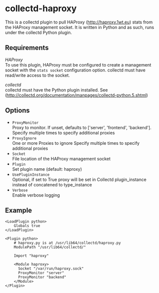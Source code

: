 collectd-haproxy
================
This is a collectd plugin to pull HAProxy (<http://haproxy.1wt.eu>) stats from the HAProxy management socket.
It is written in Python and as such, runs under the collectd Python plugin.

Requirements
------------

*HAProxy*  
To use this plugin, HAProxy must be configured to create a management socket with the `stats socket`
configuration option. collectd must have read/write access to the socket.

*collectd*  
collectd must have the Python plugin installed. See (<http://collectd.org/documentation/manpages/collectd-python.5.shtml>)

Options
-------
* `ProxyMonitor`  
Proxy to monitor. If unset, defaults to ['server', 'frontend', 'backend'].
Specify multiple times to specify additional proxies
* `ProxyIgnore`  
One or more Proxies to ignore
 Specify multiple times to specify additional proxies
* `Socket`  
File location of the HAProxy management socket
* `Plugin`  
Set plugin name (default: haproxy)
* `UsePluginInstance`  
Optional, if set to True proxy will be set in Collectd plugin_instance instead of concatened to type_instance
* `Verbose`  
Enable verbose logging

Example
-------
    <LoadPlugin python>
        Globals true
    </LoadPlugin>

    <Plugin python>
        # haproxy.py is at /usr/lib64/collectd/haproxy.py
        ModulePath "/usr/lib64/collectd/"

        Import "haproxy"

        <Module haproxy>
          Socket "/var/run/haproxy.sock"
          ProxyMonitor "server"
          ProxyMonitor "backend"
        </Module>
    </Plugin>
